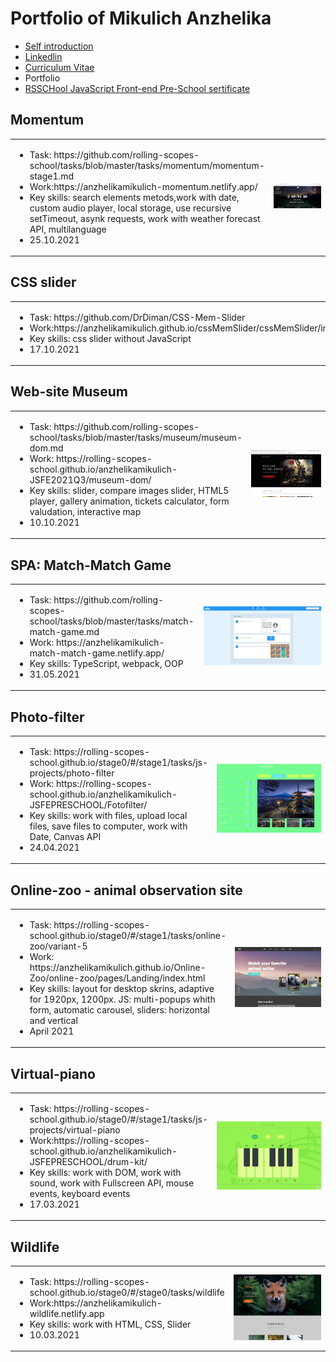 # Portfolio of Mikulich Anzhelika

- [Self introduction](https://www.youtube.com/watch?v=820mRa5XTgQ&ab_channel=%D0%90%D0%BD%D0%B6%D0%B5%D0%BB%D0%B8%D0%BA%D0%B0%D0%A4%D0%BB%D1%91%D1%80%D0%BA%D0%BE)
- [Linkedlin](https://www.linkedin.com/in/anzhelika-mikulich-352153205/)
- [Curriculum Vitae](https://anzhelikamikulich.github.io/rsschool-cv/)
- Portfolio
- [RSSCHool JavaScript Front-end Pre-School sertificate](https://app.rs.school/certificate/qxyy41wd)

## Momentum

<table>
<tr>
    <td>
        <ul>
            <li>Task: https://github.com/rolling-scopes-school/tasks/blob/master/tasks/momentum/momentum-stage1.md</li>
            <li>Work:https://anzhelikamikulich-momentum.netlify.app/</li>
            <li>Key skills: search elements metods,work with date, custom audio player, local storage, use recursive setTimeout, asynk requests, work with weather forecast API, multilanguage</li>
            <li>25.10.2021</li>
    </td>
    <td width="40%">
        <img src="img/Momentum.png">
    </td>
</tr>
</table>

## CSS slider

<table border="0">
<tr>
    <td>
        <ul>
            <li>Task: https://github.com/DrDiman/CSS-Mem-Slider</li>
            <li>Work:https://anzhelikamikulich.github.io/cssMemSlider/cssMemSlider/index.html</li>
            <li>Key skills: css slider without JavaScript</li>
            <li>17.10.2021</li>
    </td>
    <td width="40%">
        <img src="img/cssSlider.png">
    </td>
</tr>
</table>

## Web-site Museum

<table border="0">
<tr>
    <td>
        <ul>
            <li>Task: https://github.com/rolling-scopes-school/tasks/blob/master/tasks/museum/museum-dom.md</li>
            <li>Work: https://rolling-scopes-school.github.io/anzhelikamikulich-JSFE2021Q3/museum-dom/</li>
            <li>Key skills: slider, compare images slider, HTML5 player, gallery animation, tickets calculator, form valudation, interactive map</li>
            <li>10.10.2021</li>
    </td>
    <td width="40%">
        <img src="img/Museum.png">
    </td>
</tr>
</table>

## SPA: Match-Match Game

<table border="0">
<tr>
    <td>
        <ul>
            <li>Task: https://github.com/rolling-scopes-school/tasks/blob/master/tasks/match-match-game.md</li>
            <li>Work: https://anzhelikamikulich-match-match-game.netlify.app/</li>
            <li>Key skills: TypeScript, webpack, OOP</li>
            <li>31.05.2021</li>
    </td>
    <td width="40%">
        <img src="img/MatchGame.png">
    </td>
</tr>
</table>

## Photo-filter

<table border="0">
<tr>
    <td>
        <ul>
            <li>Task: https://rolling-scopes-school.github.io/stage0/#/stage1/tasks/js-projects/photo-filter</li>
            <li>Work: https://rolling-scopes-school.github.io/anzhelikamikulich-JSFEPRESCHOOL/Fotofilter/</li>
            <li>Key skills: work with files, upload local files, save files to computer, work with Date, Canvas API</li>
            <li>24.04.2021</li>
    </td>
    <td width="40%">
        <img src="img/Photofilter.png">
    </td>
</tr>
</table>

## Online-zoo - animal observation site

<table border="0">
<tr>
    <td>
        <ul>
            <li>Task: https://rolling-scopes-school.github.io/stage0/#/stage1/tasks/online-zoo/variant-5</li>
            <li>Work: https://anzhelikamikulich.github.io/Online-Zoo/online-zoo/pages/Landing/index.html</li>
            <li>Key skills: layout for desktop skrins, adaptive for 1920px, 1200px. JS: multi-popups whith form, automatic carousel, sliders: horizontal and vertical</li>
            <li>April 2021</li>
    </td>
    <td width="40%">
        <img src="img/ZooWebsite.png">
    </td>
</tr>
</table>

## Virtual-piano

<table border="0">
<tr>
    <td>
        <ul>
            <li>Task: https://rolling-scopes-school.github.io/stage0/#/stage1/tasks/js-projects/virtual-piano</li>
            <li>Work:https://rolling-scopes-school.github.io/anzhelikamikulich-JSFEPRESCHOOL/drum-kit/</li>
            <li>Key skills: work with DOM, work with sound, work with Fullscreen API, mouse events, keyboard events</li>
            <li>17.03.2021</li>
    </td>
    <td width="40%">
        <img src="img/VirtualPiano.png">
    </td>
</tr>
</table>

## Wildlife

<table border="0">
<tr>
    <td>
        <ul>
            <li>Task: https://rolling-scopes-school.github.io/stage0/#/stage0/tasks/wildlife</li>
            <li>Work:https://anzhelikamikulich-wildlife.netlify.app</li>
            <li>Key skills: work with HTML, CSS, Slider</li>
            <li>10.03.2021</li>
    </td>
    <td width="40%">
        <img src="img/Wildlife.png">
    </td>
</tr>
</table>
